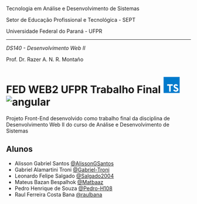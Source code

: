 Tecnologia em Análise e Desenvolvimento de Sistemas

Setor de Educação Profissional e Tecnológica - SEPT

Universidade Federal do Paraná - UFPR

---

*DS140 - Desenvolvimento Web II*

Prof. Dr. Razer A. N. R. Montaño

# FED WEB2 UFPR Trabalho Final <img src="https://raw.githubusercontent.com/devicons/devicon/master/icons/typescript/typescript-original.svg" alt="typescript" width="45" height="45"/> <img src="https://angular.io/assets/images/logos/angular/angular.svg" alt="angular" width="50" height="50"/>
Projeto Front-End desenvolvido como trabalho final da disciplina de Desenvolvimento Web II do curso de Análise e Desenvolvimento de Sistemas

## Alunos
- Alisson Gabriel Santos [@AlissonGSantos](https://github.com/AlissonGSantos)
- Gabriel Alamartini Troni [@Gabriel-Troni](https://github.com/Gabriel-Troni)
- Leonardo Felipe Salgado [@Salgado2004](https://github.com/Salgado2004)
- Mateus Bazan Bespalhok [@Matbaaz](https://github.com/matbaaz)
- Pedro Henrique de Souza [@Pedro-H108](https://github.com/Pedro-H108)
- Raul Ferreira Costa Bana [@raulbana](https://github.com/raulbana)
